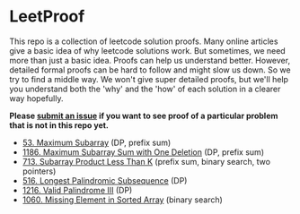 # LeetProof

This repo is a collection of leetcode solution proofs. Many online articles give a basic idea of why leetcode solutions work. But sometimes, we need more than just a basic idea. Proofs can help us understand better. However, detailed formal proofs can be hard to follow and might slow us down. So we try to find a middle way. We won't give super detailed proofs, but we'll help you understand both the 'why' and the 'how' of each solution in a clearer way hopefully.

**Please [submit an issue](https://github.com/czheo/leetproof/issues/new) if you want to see proof of a particular problem that is not in this repo yet.**

- [53. Maximum Subarray](53.%20Maximum%20Subarray.md) (DP, prefix sum)
- [1186. Maximum Subarray Sum with One Deletion](1186.%20Maximum%20Subarray%20Sum%20with%20One%20Deletion.md) (DP, prefix sum)
- [713. Subarray Product Less Than K](713.%20Subarray%20Product%20Less%20Than%20K.md) (prefix sum, binary search, two pointers)
- [516. Longest Palindromic Subsequence](516.%20Longest%20Palindromic%20Subsequence.md) (DP)
- [1216. Valid Palindrome III](1216.%20Valid%20Palindrome%20III.md) (DP)
- [1060. Missing Element in Sorted Array](1060.%20Missing%20Element%20in%20Sorted%20Array.md) (binary search)
